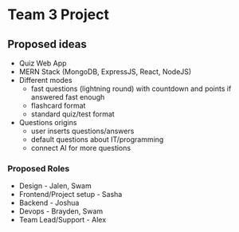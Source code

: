 # Team 3 Project

## Proposed ideas
- Quiz Web App
- MERN Stack (MongoDB, ExpressJS, React, NodeJS)
- Different modes
    - fast questions (lightning round) with countdown and points if answered fast enough
    - flashcard format
    - standard quiz/test format
- Questions origins
    - user inserts questions/answers
    - default questions about IT/programming
    - connect AI for more questions


### Proposed Roles
- Design - Jalen, Swam
- Frontend/Project setup - Sasha
- Backend - Joshua
- Devops - Brayden, Swam
- Team Lead/Support - Alex